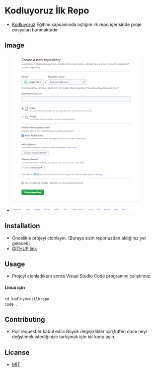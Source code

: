 # Kodluyoruz İlk Repo
- [Kodluyoruz](https://kodluyoruz.org/tr/kodluyoruz/) Eğitimi kapsamında açtığım ilk repo içerisinde proje dosyaları bunmaktadır.

## Image
- ![GiTHUP logo](githup.PNG)

## Installation
- Öncelikle projeyi clonlayın. (Buraya sizin reponuzdan aldığınız yer gelecek)
- [GİTHUP link](https://github.com/nergizcelik/kodluyoruzilkrepo)

## Usage
- Projeyi clonladıktan sonra Visual Studio Code programını çalıştırınız.

#### Linux için
 `cd kodluyoruzilkrepo`    
 `code .`

## Contributing 
- Pull requestler kabul edilir.Büyük değişiklikler için,lütfen önce neyi değştimek istediğinize tartışmak için bir konu açın.

## Licanse
- [MIT](https://choosealicense.com/licenses/mit/)


